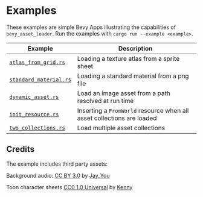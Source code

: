 # Examples

These examples are simple Bevy Apps illustrating the capabilities of `bevy_asset_loader`. Run the examples with `cargo run --example <example>`.

Example | Description
--- | ---
[`atlas_from_grid.rs`](atlas_from_grid.rs) | Loading a texture atlas from a sprite sheet
[`standard_material.rs`](standard_material.rs) | Loading a standard material from a png file
[`dynamic_asset.rs`](dynamic_asset.rs) | Load an image asset from a path resolved at run time
[`init_resource.rs`](init_resource.rs) | Inserting a `FromWorld` resource when all asset collections are loaded
[`two_collections.rs`](two_collections.rs) | Load multiple asset collections

## Credits
The example includes third party assets:

Background audio: [CC BY 3.0](https://creativecommons.org/licenses/by/3.0/) by [Jay_You](https://freesound.org/people/Jay_You/sounds/460432/)

Toon character sheets [CC0 1.0 Universal](https://creativecommons.org/publicdomain/zero/1.0/) by [Kenny](https://kenney.nl/assets/toon-characters-1)
